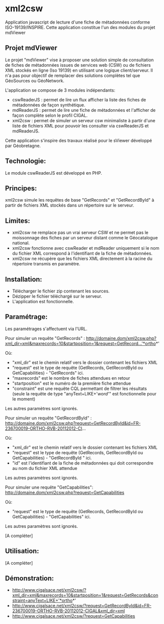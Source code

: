 # xml2csw

Application javascript de lecture d'une fiche de métadonnées conforme ISO-19139/INSPIRE.
Cette application constitue l'un des modules du projet mdViewer

## Projet mdViewer

Le projet "mdViewer" vise à proposer une solution simple de consultation de fiches de métadonnées issues de services web (CSW) ou de fichiers XML stockés en ligne (Iso 19139) en utilisant une logique client/serveur.
Il n'a pas pour objectif de remplacer des solutions complètes tel que GéoSources ou GéoNetwork.

L'application se compose de 3 modules indépendants:

  - cswReaderJS : permet de lire un flux afficher la liste des fiches de métadonnées de façon synthétique.
  - mdReaderJS : permet de lire une fiche de métadonnées et l'afficher de façon complète selon le profil CIGAL.
  - xml2csw : permet de simuler un serveur csw minimaliste à partir d'une liste de fichiers XML pour pouvoir les consulter via cswReaderJS et mdReaderJS.

Cette application s'inspire des travaux réalisé pour le sViewer développé par Géobretagne.

## Technologie:

Le module cswReaderJS est développé en PHP.

## Principes:

xml2csw simule les requêtes de base "GetRecords" et "GetRecordById" à partir de fichiers XML stockés dans un répertoire sur le serveur.

## Limites:

  - xml2csw ne remplace pas un vrai serveur CSW et ne permet pas le moissonnage des fiches par un serveur distant comme le Géocatalogue national.
  - xml2csw fonctionne avec cswReader et mdReader uniquement si le nom du fichier XML correspond à l'identifiant de la fiche de métadonnées.
  - xml2csw ne récupère que les fichiers XML directement à la racine du répertoire transmis en paramètre.

## Installation:

  - Télécharger le fichier zip contenant les sources.
  - Dézipper le fichier téléchargé sur le serveur.
  - L'application est fonctionnelle.

## Paramétrage:

Les paramétrages s'affectuent via l'URL.

Pour simuler un requête "GetRecords" : http://domaine.dom/xml2csw.php?xml_dir=xml&maxrecords=10&startposition=1&request=GetRecord...'*ortho*'

Où:
 - "xml_dir" est le chemin relatif vers le dossier contenant les fichiers XML
 - "request" est le type de requête (GetRecords, GetRecordById ou GetCapabilities) - "GetRecords" ici.
 - "maxrecords" est le nombre de fiches attendues en retour
 - "startposition" est le numéro de la première fiche attendue
 - "constraint" est une requête CQL permettant de filtrer les résultats (seule la requête de type "anyText+LIKE+'*word*'" est fonctionnelle pour le moment)

Les autres paramètres sont ignorés.

Pour simuler un requête "GetRecordById" : http://domaine.dom/xml2csw.php?request=GetRecordById&id=FR-236700019-ORTHO-RVB-20112012-CI...

Où:
 - "xml_dir" est le chemin relatif vers le dossier contenant les fichiers XML
 - "request" est le type de requête (GetRecords, GetRecordById ou GetCapabilities) - "GetRecordById " ici.
 - "id" est l'identifiant de la fiche de métadonnées qui doit correspondre au nom du fichier XML attendue

Les autres paramètres sont ignorés.

Pour simuler une requête "GetCapabilities": http://domaine.dom/xml2csw.php?request=GetCapabilities

Où:
 - "request" est le type de requête (GetRecords, GetRecordById ou GetCapabilities) - "GetCapabilities" ici.

Les autres paramètres sont ignorés.

[A compléter]

## Utilisation:

[A compléter]

## Démonstration:

  - http://www.cigalsace.net/xml2csw/?xml_dir=xml&maxrecords=10&startposition=1&request=GetRecords&constraint=anyText+LIKE+'*ortho*'
  - http://www.cigalsace.net/xml2csw/?request=GetRecordById&id=FR-236700019-ORTHO-RVB-20112012-CIGAL&xml_dir=xml
  - http://www.cigalsace.net/xml2csw/?request=GetCapabilities